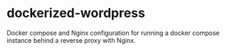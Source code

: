# dockerized-wordpress
Docker compose and Nginx configuration for running a docker compose instance behind a reverse proxy with Nginx.
